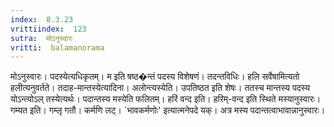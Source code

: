 ```yaml
---
index:  8.3.23
vrittiindex:  123
sutra:  मोऽनुस्वारः
vritti:  balamanorama 
---
```


मोऽनुस्वारः। पदस्येत्यधिकृतम्। म इति षष्ठ�न्तं पदस्य विशेषणं। तदन्तविधिः। हलि सर्वेषामित्यतो हलीत्यनुवर्तते। तदाह-मान्तस्येत्यादिना। अलोन्त्यस्येति। उपतिष्ठत इति शेषः। ततस्च मान्तस्य पदस्य योऽन्त्योऽल् तस्येत्यर्थः। पदान्तस्य मस्येति फलितम्। हरिं वन्द इति। हरिम्-वन्द इति स्थिते मस्यानुस्वारः। गम्यत इति। गम्लृ गतौ। कर्मणि लट्। `भावकर्मणोः' इत्यात्मनेपदे यक्। अत्र मस्य पदान्तत्वाभावान्नानुस्वारः। 

